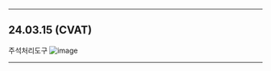 
---
## 24.03.15 (CVAT)
주석처리도구
![image](https://github.com/Lee-ghwan-ho/Segmentation/assets/114568122/043391bf-bca7-4cec-95b3-d3e3e2c3993a)


---
